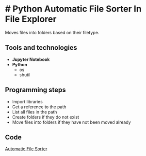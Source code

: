 # # Python Automatic File Sorter In File Explorer
Moves files into folders based on their filetype.

## Tools and technologies
- **Jupyter Notebook**
- **Python**
  - os
  - shutil

## Programming steps
- Import libraries
- Get a reference to the path
- List all files in the path
- Create folders if they do not exist
- Move files into folders if they have not been moved already

## Code
[Automatic File Sorter](automatic_file_sorter_in_file_explorer.ipynb)
